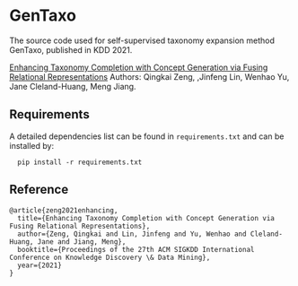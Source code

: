 # GenTaxo
 The source code used for self-supervised taxonomy expansion method GenTaxo, published in KDD 2021.
 
[Enhancing Taxonomy Completion with Concept Generation via Fusing Relational Representations](https://arxiv.org/pdf/2106.02974.pdf)
Authors: Qingkai Zeng, ,Jinfeng Lin, Wenhao Yu, Jane Cleland-Huang, Meng Jiang.

## Requirements
A detailed dependencies list can be found in `requirements.txt` and can be installed by:

```
  pip install -r requirements.txt
```

## Reference
```
@article{zeng2021enhancing,
  title={Enhancing Taxonomy Completion with Concept Generation via Fusing Relational Representations},
  author={Zeng, Qingkai and Lin, Jinfeng and Yu, Wenhao and Cleland-Huang, Jane and Jiang, Meng},
  booktitle={Proceedings of the 27th ACM SIGKDD International Conference on Knowledge Discovery \& Data Mining},
  year={2021}
}
```
